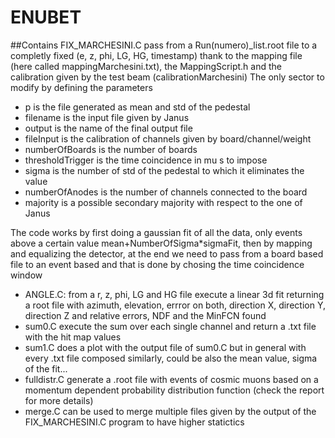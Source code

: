 # ENUBET

##Contains 
FIX_MARCHESINI.C pass from a Run(numero)_list.root file to a completly fixed (e, z, phi, LG, HG, timestamp) thank to the mapping file (here called mappingMarchesini.txt), the MappingScript.h and the calibration given by the test beam (calibrationMarchesini)
  The only sector to modify by defining the parameters
  - p is the file generated as mean and std of the pedestal
  - filename is the input file given by Janus
  - output is the name of the final output file
  - fileInput is the calibration of channels given by board/channel/weight
  - numberOfBoards is the number of boards
  - thresholdTrigger is the time coincidence in mu s to impose
  - sigma is the number of std of the pedestal to which it eliminates the value
  - numberOfAnodes is the number of channels connected to the board
  - majority is a possible secondary majority with respect to the one of Janus

The code works by first doing a gaussian fit of all the data, only events above a certain value mean+NumberOfSigma*sigmaFit, then by mapping and equalizing the detector, at the end we need to pass from a board based file to an event based and that is done by chosing the time coincidence window 
- ANGLE.C: from a r, z, phi, LG and HG file execute a linear 3d fit returning a root file with azimuth, elevation, errror on both, direction X, direction Y, direction Z and relative errors, NDF and the MinFCN found
- sum0.C execute the sum over each single channel and return a .txt file with the hit map values
- sum1.C does a plot with the output file of sum0.C but in general with every .txt file composed similarly, could be also the mean value, sigma of the fit...
- fulldistr.C generate a .root file with events of cosmic muons based on a momentum dependent probability distribution function (check the report for more details)
- merge.C can be used to merge multiple files given by the output of the FIX_MARCHESINI.C program to have higher statictics
